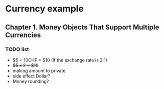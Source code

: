 # Currency example

## Chapter 1. Money Objects That Support Multiple Currencies

### TODO list

- $5  + 10CHF = $10 (If the exchange rate is 2:1)
- ~~$5 x 2 = $10~~
- making amount to private
- side effect Dollar?
- Money rounding?
